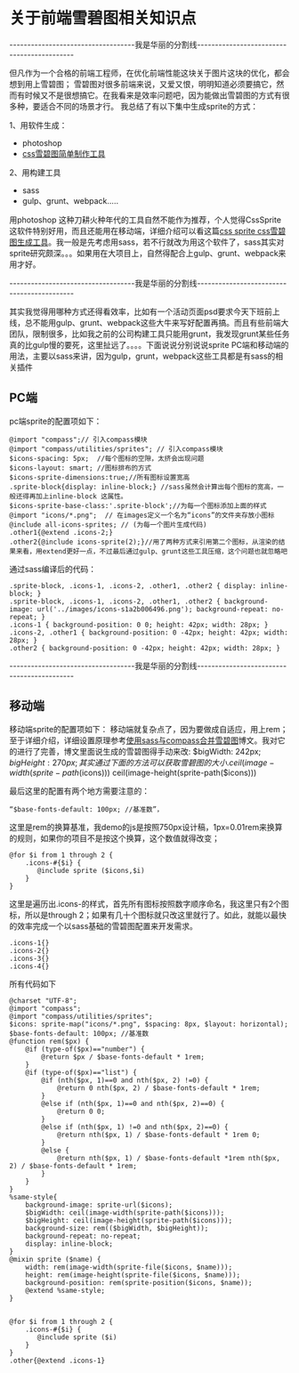 # 关于前端雪碧图相关知识点

-----------------------------------我是华丽的分割线-------------------------------------------
    
但凡作为一个合格的前端工程师，在优化前端性能这块关于图片这块的优化，都会想到用上雪碧图；
雪碧图对很多前端来说，又爱又恨，明明知道必须要搞它，然而有时候又不是很想搞它。在我看来是效率问题吧，因为能做出雪碧图的方式有很多种，要适合不同的场景才行。
我总结了有以下集中生成sprite的方式：

1、用软件生成：   
- photoshop   
- [css雪碧图简单制作工具](https://github.com/iwangx/sprite "css雪碧图简单制作工具")
 
2、用构建工具
- sass
- gulp、grunt、webpack.....

用photoshop 这种刀耕火种年代的工具自然不能作为推荐，个人觉得CssSprite 这软件特别好用，而且还能用在移动端，详细介绍可以看这篇[css sprite css雪碧图生成工具](http://developer.51cto.com/art/201504/474506.htm "css sprite css雪碧图生成工具")。我一般是先考虑用sass，若不行就改为用这个软件了，sass其实对sprite研究颇深。。。如果用在大项目上，自然得配合上gulp、grunt、webpack来用才好。

-----------------------------------我是华丽的分割线-------------------------------------------

其实我觉得用哪种方式还得看效率，比如有一个活动页面psd要求今天下班前上线，总不能用gulp、grunt、webpack这些大牛来写好配置再搞。而且有些前端大团队，限制很多，比如我之前的公司构建工具只能用grunt，我发现grunt某些任务真的比gulp慢的要死，这里扯远了。。。。下面说说分别说说sprite PC端和移动端的用法，主要以sass来讲，因为gulp，grunt，webpack这些工具都是有sass的相关插件

## PC端
pc端sprite的配置项如下：

```
@import "compass";// 引入compass模块
@import "compass/utilities/sprites"; // 引入compass模块
$icons-spacing: 5px;  //每个图标的空隙，太挤会出现问题
$icons-layout: smart; //图标排布的方式
$icons-sprite-dimensions:true;//所有图标设置宽高
.sprite-block{display: inline-block;} //sass虽然会计算出每个图标的宽高，一般还得再加上inline-block 这属性。
$icons-sprite-base-class:'.sprite-block';//为每一个图标添加上面的样式
@import "icons/*.png";  // 在images定义一个名为“icons”的文件夹存放小图标
@include all-icons-sprites; // (为每一个图片生成代码)
.other1{@extend .icons-2;}
.other2{@include icons-sprite(2);}//用了两种方式来引用第二个图标，从渲染的结果来看，用extend更好一点，不过最后通过gulp、grunt这些工具压缩，这个问题也就忽略吧

```
通过sass编译后的代码：
```
.sprite-block, .icons-1, .icons-2, .other1, .other2 { display: inline-block; }
.sprite-block, .icons-1, .icons-2, .other1, .other2 { background-image: url('../images/icons-s1a2b006496.png'); background-repeat: no-repeat; }
.icons-1 { background-position: 0 0; height: 42px; width: 28px; }
.icons-2, .other1 { background-position: 0 -42px; height: 42px; width: 28px; }
.other2 { background-position: 0 -42px; height: 42px; width: 28px; }
```
-----------------------------------我是华丽的分割线-------------------------------------------
## 移动端
移动端sprite的配置项如下：
移动端就复杂点了，因为要做成自适应，用上rem；至于详细介绍，详细设置原理参考[使用sass与compass合并雪碧图][1]博文。我对它的进行了完善，博文里面说生成的雪碧图得手动来改:
$bigWidth: 242px;
$bigHeight: 270px;
其实通过下面的方法可以获取雪碧图的大小.
ceil(image-width(sprite-path($icons)))
ceil(image-height(sprite-path($icons)))


最后这里的配置有两个地方需要注意的：
```
“$base-fonts-default: 100px; //基准数”，
```
这里是rem的换算基准，我demo的js是按照750px设计稿，1px=0.01rem来换算的规则，如果你的项目不是按这个换算，这个数值就得改变；
```
@for $i from 1 through 2 {
    .icons-#{$i} {
       @include sprite ($icons,$i)
    }
}
```
这里是遍历出.icons-的样式，首先所有图标按照数字顺序命名，我这里只有2个图标，所以是through 2；如果有几十个图标就只改这里就行了。如此，就能以最快的效率完成一个以sass基础的雪碧图配置来开发需求。
```
.icons-1{}
.icons-2{}
.icons-3{}
.icons-4{}
```
所有代码如下
```
@charset "UTF-8";
@import "compass";
@import "compass/utilities/sprites";
$icons: sprite-map("icons/*.png", $spacing: 8px, $layout: horizontal);
$base-fonts-default: 100px; //基准数
@function rem($px) {
    @if (type-of($px)=="number") {
        @return $px / $base-fonts-default * 1rem;
    }
    @if (type-of($px)=="list") {
        @if (nth($px, 1)==0 and nth($px, 2) !=0) {
            @return 0 nth($px, 2) / $base-fonts-default * 1rem;
        }
        @else if (nth($px, 1)==0 and nth($px, 2)==0) {
            @return 0 0;
        }
        @else if (nth($px, 1) !=0 and nth($px, 2)==0) {
            @return nth($px, 1) / $base-fonts-default * 1rem 0;
        }
        @else {
            @return nth($px, 1) / $base-fonts-default *1rem nth($px, 2) / $base-fonts-default * 1rem;
        }
    }
}
%same-style{
	background-image: sprite-url($icons);
	$bigWidth: ceil(image-width(sprite-path($icons)));
	$bigHeight: ceil(image-height(sprite-path($icons)));
	background-size: rem(($bigWidth, $bigHeight));
	background-repeat: no-repeat;
	display: inline-block;
}
@mixin sprite ($name) {
    width: rem(image-width(sprite-file($icons, $name)));
    height: rem(image-height(sprite-file($icons, $name)));
    background-position: rem(sprite-position($icons, $name));
    @extend %same-style;
}


@for $i from 1 through 2 {
    .icons-#{$i} {
       @include sprite ($i)
    }
}
.other{@extend .icons-1}


```
 


  [1]: http://www.cnblogs.com/xljzlw/p/4771103.html
